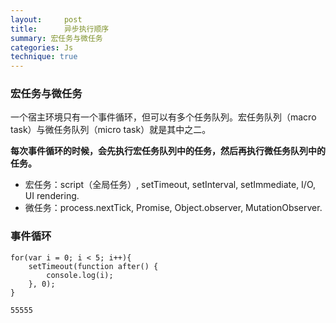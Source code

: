 ```yaml
---
layout:     post
title:      异步执行顺序
summary: 宏任务与微任务
categories: Js
technique: true
---
```



### 宏任务与微任务

一个宿主环境只有一个事件循环，但可以有多个任务队列。宏任务队列（macro task）与微任务队列（micro task）就是其中之二。   

**每次事件循环的时候，会先执行宏任务队列中的任务，然后再执行微任务队列中的任务。**  

- 宏任务：script（全局任务）, setTimeout, setInterval, setImmediate, I/O, UI rendering.  
- 微任务：process.nextTick, Promise, Object.observer, MutationObserver.


### 事件循环

```JS
for(var i = 0; i < 5; i++){
    setTimeout(function after() {
        console.log(i);
    }, 0);
}

55555
```

